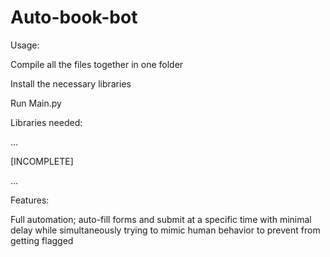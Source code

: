 # Auto-book-bot

Usage:

Compile all the files together in one folder

Install the necessary libraries

Run Main.py



Libraries needed:

...

[INCOMPLETE]

...

Features:

Full automation; auto-fill forms and submit at a specific time with minimal delay while simultaneously trying to mimic human behavior to prevent from getting flagged
